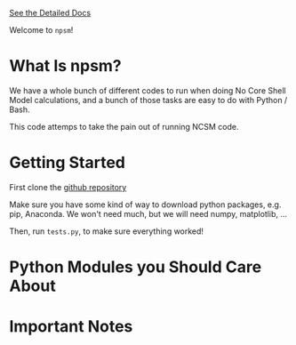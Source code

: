 [See the Detailed Docs](https://callum-mccracken.github.io/npsm/build/html)

Welcome to ``npsm``!

# What Is npsm?

We have a whole bunch of different codes to run when doing No Core Shell Model
calculations, and a bunch of those tasks are easy to do with Python / Bash.

This code attemps to take the pain out of running NCSM code.

# Getting Started

First clone the [github repository](https://github.com/callum-mccracken/npsm.git)

Make sure you have some kind of way to download python packages, e.g. pip, Anaconda.
We won't need much, but we will need numpy, matplotlib, ...

Then, run `tests.py`, to make sure everything worked!

# Python Modules you Should Care About

# Important Notes
